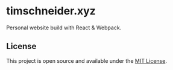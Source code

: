 # timschneider.xyz

Personal website build with React & Webpack.

## License

This project is open source and available under the [MIT License](LICENSE).
